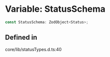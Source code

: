 # Variable: StatusSchema

```ts
const StatusSchema: ZodObject<Status>;
```

## Defined in

core/lib/statusTypes.d.ts:40

